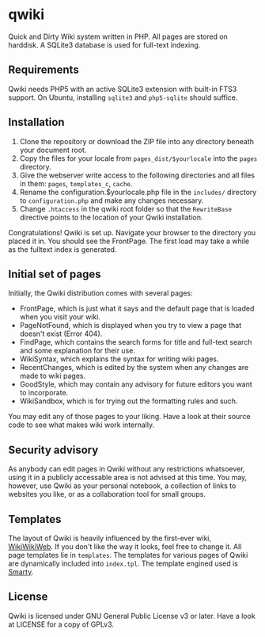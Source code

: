 # qwiki
Quick and Dirty Wiki system written in PHP. All pages are stored on harddisk. A 
SQLite3 database is used for full-text indexing.

## Requirements

Qwiki needs PHP5 with an active SQLite3 extension with built-in FTS3 support. On
Ubuntu, installing `sqlite3` and `php5-sqlite` should suffice.

## Installation

1. Clone the repository or download the ZIP file into any directory beneath your
   document root.
2. Copy the files for your locale from `pages_dist/$yourlocale` into the `pages`
   directory.
3. Give the webserver write access to the following directories and all files in
   them: `pages`, `templates_c`, `cache`.
4. Rename the configuration.$yourlocale.php file in the `includes/` directory to
   `configuration.php` and make any changes necessary.
5. Change `.htaccess` in the qwiki root folder so that the `RewriteBase` 
   directive points to the location of your Qwiki installation.

Congratulations! Qwiki is set up. Navigate your browser to the directory you 
placed it in. You should see the FrontPage. The first load may take a while as 
the fulltext index is generated.

## Initial set of pages

Initially, the Qwiki distribution comes with several pages:
* FrontPage, which is just what it says and the default page that is loaded when
  you visit your wiki.
* PageNotFound, which is displayed when you try to view a page that doesn't
  exist (Error 404).
* FindPage, which contains the search forms for title and full-text search and
  some explanation for their use.
* WikiSyntax, which explains the syntax for writing wiki pages.
* RecentChanges, which is edited by the system when any changes are made to wiki
  pages.
* GoodStyle, which may contain any advisory for future editors you want to
  incorporate.
* WikiSandbox, which is for trying out the formatting rules and such.

You may edit any of those pages to your liking. Have a look at their source code
to see what makes wiki work internally.

## Security advisory

As anybody can edit pages in Qwiki without any restrictions whatsoever, using it
in a publicly accessable area is not advised at this time. You may, however, use
Qwiki as your personal notebook, a collection of links to websites you like, or
as a collaboration tool for small groups.

## Templates

The layout of Qwiki is heavily influenced by the first-ever wiki,
[WikiWikiWeb](http://c2.com/cgi/wiki). If you don't like the way it looks, feel
free to change it. All page templates lie in `templates`. The templates for
various pages of Qwiki are dynamically included into `index.tpl`. The template
engined used is [Smarty](http://www.smarty.net/).

## License

Qwiki is licensed under GNU General Public License v3 or later. Have a look at
LICENSE for a copy of GPLv3.
